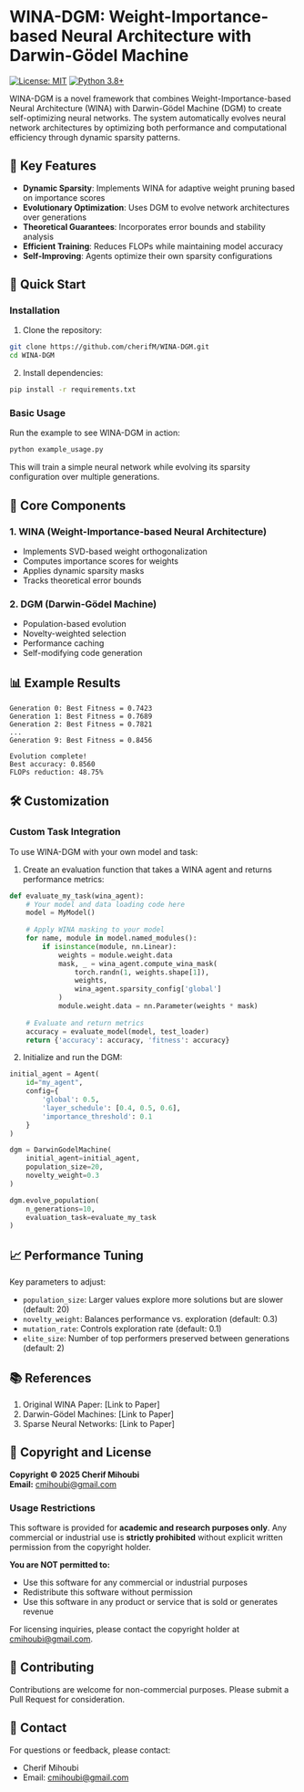 # WINA-DGM: Weight-Importance-based Neural Architecture with Darwin-Gödel Machine

[![License: MIT](https://img.shields.io/badge/License-MIT-yellow.svg)](https://opensource.org/licenses/MIT)
[![Python 3.8+](https://img.shields.io/badge/python-3.8+-blue.svg)](https://www.python.org/downloads/)

WINA-DGM is a novel framework that combines Weight-Importance-based Neural Architecture (WINA) with Darwin-Gödel Machine (DGM) to create self-optimizing neural networks. The system automatically evolves neural network architectures by optimizing both performance and computational efficiency through dynamic sparsity patterns.

## 🌟 Key Features

- **Dynamic Sparsity**: Implements WINA for adaptive weight pruning based on importance scores
- **Evolutionary Optimization**: Uses DGM to evolve network architectures over generations
- **Theoretical Guarantees**: Incorporates error bounds and stability analysis
- **Efficient Training**: Reduces FLOPs while maintaining model accuracy
- **Self-Improving**: Agents optimize their own sparsity configurations

## 🚀 Quick Start

### Installation

1. Clone the repository:
```bash
git clone https://github.com/cherifM/WINA-DGM.git
cd WINA-DGM
```

2. Install dependencies:
```bash
pip install -r requirements.txt
```

### Basic Usage

Run the example to see WINA-DGM in action:
```bash
python example_usage.py
```

This will train a simple neural network while evolving its sparsity configuration over multiple generations.

## 🧠 Core Components

### 1. WINA (Weight-Importance-based Neural Architecture)
- Implements SVD-based weight orthogonalization
- Computes importance scores for weights
- Applies dynamic sparsity masks
- Tracks theoretical error bounds

### 2. DGM (Darwin-Gödel Machine)
- Population-based evolution
- Novelty-weighted selection
- Performance caching
- Self-modifying code generation

## 📊 Example Results

```
Generation 0: Best Fitness = 0.7423
Generation 1: Best Fitness = 0.7689
Generation 2: Best Fitness = 0.7821
...
Generation 9: Best Fitness = 0.8456

Evolution complete!
Best accuracy: 0.8560
FLOPs reduction: 48.75%
```

## 🛠️ Customization

### Custom Task Integration

To use WINA-DGM with your own model and task:

1. Create an evaluation function that takes a WINA agent and returns performance metrics:

```python
def evaluate_my_task(wina_agent):
    # Your model and data loading code here
    model = MyModel()
    
    # Apply WINA masking to your model
    for name, module in model.named_modules():
        if isinstance(module, nn.Linear):
            weights = module.weight.data
            mask, _ = wina_agent.compute_wina_mask(
                torch.randn(1, weights.shape[1]), 
                weights,
                wina_agent.sparsity_config['global']
            )
            module.weight.data = nn.Parameter(weights * mask)
    
    # Evaluate and return metrics
    accuracy = evaluate_model(model, test_loader)
    return {'accuracy': accuracy, 'fitness': accuracy}
```

2. Initialize and run the DGM:

```python
initial_agent = Agent(
    id="my_agent",
    config={
        'global': 0.5,
        'layer_schedule': [0.4, 0.5, 0.6],
        'importance_threshold': 0.1
    }
)

dgm = DarwinGodelMachine(
    initial_agent=initial_agent,
    population_size=20,
    novelty_weight=0.3
)

dgm.evolve_population(
    n_generations=10,
    evaluation_task=evaluate_my_task
)
```

## 📈 Performance Tuning

Key parameters to adjust:

- `population_size`: Larger values explore more solutions but are slower (default: 20)
- `novelty_weight`: Balances performance vs. exploration (default: 0.3)
- `mutation_rate`: Controls exploration rate (default: 0.1)
- `elite_size`: Number of top performers preserved between generations (default: 2)

## 📚 References

1. Original WINA Paper: [Link to Paper]
2. Darwin-Gödel Machines: [Link to Paper]
3. Sparse Neural Networks: [Link to Paper]

## 📄 Copyright and License

**Copyright © 2025 Cherif Mihoubi**  
**Email:** [cmihoubi@gmail.com](mailto:cmihoubi@gmail.com)

### Usage Restrictions

This software is provided for **academic and research purposes only**. Any commercial or industrial use is **strictly prohibited** without explicit written permission from the copyright holder.

**You are NOT permitted to:**

- Use this software for any commercial or industrial purposes
- Redistribute this software without permission
- Use this software in any product or service that is sold or generates revenue

For licensing inquiries, please contact the copyright holder at [cmihoubi@gmail.com](mailto:cmihoubi@gmail.com).

## 🤝 Contributing

Contributions are welcome for non-commercial purposes. Please submit a Pull Request for consideration.

## 📧 Contact

For questions or feedback, please contact:

- Cherif Mihoubi
- Email: [cmihoubi@gmail.com](mailto:cmihoubi@gmail.com)
